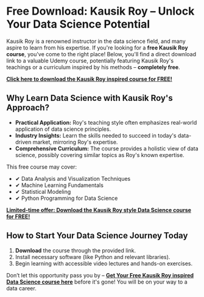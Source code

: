 # Free Download: Kausik Roy – Unlock Your Data Science Potential

Kausik Roy is a renowned instructor in the data science field, and many aspire to learn from his expertise. If you're looking for a **free Kausik Roy course**, you've come to the right place! Below, you'll find a direct download link to a valuable Udemy course, potentially featuring Kausik Roy's teachings or a curriculum inspired by his methods – **completely free**.

[**Click here to download the Kausik Roy inspired course for FREE!**](https://udemywork.com/kausik-roy)

## Why Learn Data Science with Kausik Roy's Approach?

*   **Practical Application:** Roy's teaching style often emphasizes real-world application of data science principles.
*   **Industry Insights:** Learn the skills needed to succeed in today's data-driven market, mirroring Roy's expertise.
*   **Comprehensive Curriculum:** The course provides a holistic view of data science, possibly covering similar topics as Roy's known expertise.

This free course may cover:

*   ✔ Data Analysis and Visualization Techniques
*   ✔ Machine Learning Fundamentals
*   ✔ Statistical Modeling
*   ✔ Python Programming for Data Science

[**Limited-time offer: Download the Kausik Roy style Data Science course for FREE!**](https://udemywork.com/kausik-roy)

## How to Start Your Data Science Journey Today

1.  **Download** the course through the provided link.
2.  Install necessary software (like Python and relevant libraries).
3.  Begin learning with accessible video lectures and hands-on exercises.

Don’t let this opportunity pass you by – **[Get Your Free Kausik Roy inspired Data Science course here](https://udemywork.com/kausik-roy)** before it's gone! You will be on your way to a data career.
